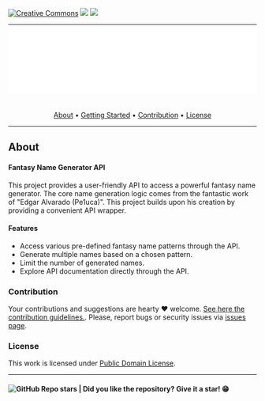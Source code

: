 [![Creative Commons](https://img.shields.io/badge/license-CC0_1.0-blue.svg?style=flat)](http://creativecommons.org/publicdomain/zero/1.0/)
[![](https://img.shields.io/badge/contributions-WELCOME-green)](#contribution)
[![](https://img.shields.io/badge/made_with-HONO🔥-white)](#https://hono.dev)


---
<section align="center">
  <img src="docs/assets/images/banner.svg" title="Project banner" alt="Project banner" />
  <br>
  <br>

  <p>
    <a href="#about">About</a> •
    <a href="#getting-started">Getting Started</a> •
    <a href="#contribution">Contribution</a> •
    <a href="#license">License</a>
  </p>
</section>

---

## About

<!-- Write about what your project is succinct and objective -->

#### Fantasy Name Generator API

This project provides a user-friendly API to access a powerful fantasy name generator. The core name generation logic comes from the fantastic work of "Edgar Alvarado (Pe1uca)". This project builds upon his creation by providing a convenient API wrapper.

#### Features
- Access various pre-defined fantasy name patterns through the API.
- Generate multiple names based on a chosen pattern.
- Limit the number of generated names.
- Explore API documentation directly through the API.

### Contribution

Your contributions and suggestions are hearty ♥  welcome. [See here the contribution guidelines.](CONTRIBUTING.md). Please, report bugs or security issues via [issues page](https://github.com/andersonbosa/dothub/issues).


### License

This work is licensed under [Public Domain License](LICENSE.md).

---

<h4>  
  <img alt="GitHub Repo stars" src="https://img.shields.io/github/stars/andersonbosa/fantasy-name-api?style=social">
  | Did you like the repository? Give it a star! 😁
</h4>
